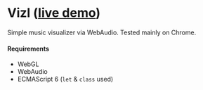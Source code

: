 # Vizl ([live demo](http://anirbanmu.github.io/Vizl/?trackURL=https://soundcloud.com/nocopyrightsounds/alan-walker-fade-ncs-release))

Simple music visualizer via WebAudio. Tested mainly on Chrome.

#### Requirements
+ WebGL
+ WebAudio
+ ECMAScript 6 (`let` & `class` used)
